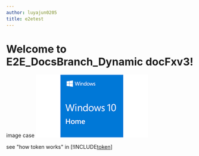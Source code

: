```yaml
---
author: luyajun0205
title: e2etest
---
```


# Welcome to E2E_DocsBranch_Dynamic docFxv3!

image case 
![A fallback image](windows.jpg) 

see "how token works" in 
[!INCLUDE[token](token.md)]
